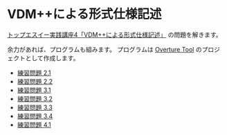 # VDM++による形式仕様記述

[トップエスイー実践講座4「VDM++による形式仕様記述」](http://amzn.to/2hlHyT9) の問題を解きます。

余力があれば、プログラムも組みます。
プログラムは [Overture Tool](http://overturetool.org/) のプロジェクトとして作成します。

* [練習問題 2.1](Ex2_1)
* [練習問題 2.2](Ex2_2)
* [練習問題 3.1](Ex3_1)
* [練習問題 3.2](Ex3_2)
* [練習問題 3.3](Ex3_3)
* [練習問題 3.4](Ex3_4)
* [練習問題 4.1](Ex4_1)

